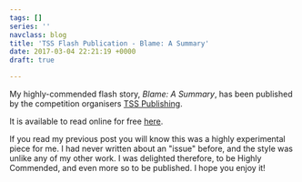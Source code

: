 ```yaml
---
tags: []
series: ''
navclass: blog
title: 'TSS Flash Publication - Blame: A Summary'
date: 2017-03-04 22:21:19 +0000
draft: true

---
```

My highly-commended flash story, _Blame: A Summary_, has been published by the competition organisers [TSS Publishing](https://www.theshortstory.co.uk/).

It is available to read online for free [here](https://www.theshortstory.co.uk/flash-fiction-blame-a-summary-by-chloe-banks/). 

If you read my previous post you will know this was a highly experimental piece for me. I had never written about an "issue" before, and the style was unlike any of my other work. I was delighted therefore, to be Highly Commended, and even more so to be published. I hope you enjoy it!